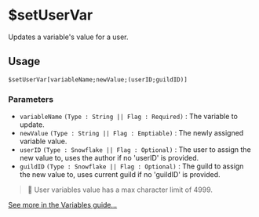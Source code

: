 # $setUserVar
Updates a variable's value for a user.

## Usage
```
$setUserVar[variableName;newValue;(userID;guildID)]
```

### Parameters 
- `variableName` `(Type : String || Flag : Required)` : The variable to update.
- `newValue` `(Type : String || Flag : Emptiable)` : The newly assigned variable value.
- `userID` `(Type : Snowflake || Flag : Optional)` : The user to assign the new value to, uses the author if no 'userID' is provided.
- `guildID` `(Type : Snowflake || Flag : Optional)` : The guild to assign the new value to, uses current guild if no 'guildID' is provided.

> 📝 User variables value has a max character limit of 4999.

[See more in the Variables guide...](https://nilpointer-software.github.io/bdfd-wiki/guides/variables.html)
